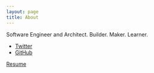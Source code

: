 ```yaml
---
layout: page
title: About
---
```


<p class="message">
  Software Engineer and Architect. Builder. Maker. Learner.
</p>

* [Twitter](https://twitter.com/selfdom)
* [GitHub](https://github.com/m4tty)

[Resume](../resume)

